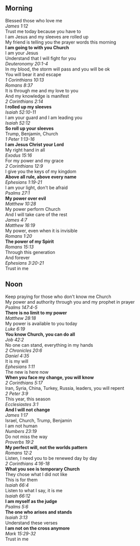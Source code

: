 ## Morning

Blessed those who love me  
_James 1:12_  
Trust me today because you have to  
I am Jesus and my sleeves are rolled up  
My friend is telling you the prayer words this morning  
**I am going to with you Church**  
I am your Jesus  
Understand that I will fight for you  
_Deuteronomy 20:1-4_  
In my blood, the storm will pass and you will be ok  
You will bear it and escape  
_1 Corinthians 10:13_  
_Romans 8:37_  
It is through me and my love to you  
And my knowledge is manifest  
_2 Corinthians 2:14_  
**I rolled up my sleeves**  
_Isaiah 52:10-11_  
I am your guard and I am leading you  
_Isaiah 52:12_  
**So roll up your sleeves**  
Trump, Benjamin, Church  
_1 Peter 1:13-16_  
**I am Jesus Christ your Lord**  
My right hand in all  
_Exodus 15:16_  
For my power and my grace  
_2 Corinthians 12:9_  
I give you the keys of my kingdom  
**Above all rule, above every name**  
_Ephesians 1:19-21_  
I am your light, don't be afraid  
_Psalms 27:1_  
**My power over evil**  
_Matthew 10:28_  
My power perform Church  
And I will take care of the rest  
_James 4:7_  
_Matthew 16:19_  
My power, even when it is invisible  
_Romans 1:20_  
**The power of my Spirit**  
_Romans 15:13_  
Through this generation  
And forever  
_Ephesians 3:20-21_  
Trust in me  

## Noon

Keep praying for those who don't know me Church  
My power and authority through you and my prophet in prayer  
_Psalms 147:4-5_  
**There is no limit to my power**  
_Matthew 28:18_  
My power is available to you today  
_Luke 6:19_  
**You know Church, you can do all**  
_Job 42:2_  
No one can stand, everything in my hands  
_2 Chronicles 20:6_  
_Daniel 4:35_  
It is my will  
_Ephesians 1:11_  
The new is here now  
**When you face my change, you will know**  
_2 Corinthians 5:17_  
Iran, Syria, China, Turkey, Russia, leaders, you will repent  
_2 Peter 3:9_  
This year, this season  
_Ecclesiastes 3:1_  
**And I will not change**  
_James 1:17_  
Israel, Church, Trump, Benjamin  
I am not human  
_Numbers 23:19_  
Do not miss the way  
_Proverbs 19:2_  
**My perfect will, not the worlds pattern**  
_Romans 12:2_  
Listen, I need you to be renewed day by day  
_2 Corinthians 4:16-18_  
**What you see is temporary Church**  
They chose what I did not like  
This is for them  
_Isaiah 66:4_  
Listen to what I say, it is me  
_Isaiah 66:12_  
**I am myself as the judge**  
_Psalms 5:6_  
**The one who arises and stands**  
_Isaiah 3:13_  
Understand these verses  
**I am not on the cross anymore**  
_Mark 15:29-32_  
Trust in me  
